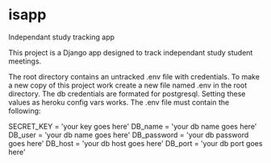 # isapp
Independant study tracking app


This project is a Django app designed to track independant study student meetings. 

The root directory contains an untracked .env file with credentials. To make a new copy of this project work create a new file named .env in the root directory. The db credentials are formated for postgresql. Setting these values as heroku config vars works. The .env file must contain the following:


SECRET_KEY = 'your key goes here'
DB_name = 'your db name goes here'
DB_user = 'your db name goes here'
DB_password = 'your db password goes here'
DB_host = 'your db host goes here'
DB_port = 'your db port goes here'
